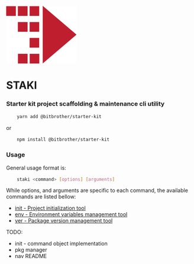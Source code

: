 ![starter-kit icon](_art/icon.png)
# STAKI
### Starter kit project scaffolding & maintenance cli utility

```sh
    yarn add @bitbrother/starter-kit
```
or
```sh
    npm install @bitbrother/starter-kit
```
### Usage

General usage format is:
```sh
    staki <command> [options] [arguments]
```
While options, and arguments are specific to each command, the available commands are listed bellow:

- [init - Project initialization tool](@commands/init/README.md)
- [env - Environment variables management tool](@commands/env/README.md)
- [ver - Package version management tool](@commands/ver/README.md)

TODO: 
- init - command object implementation
- pkg manager
- nav README
